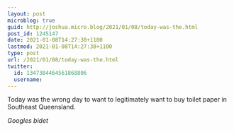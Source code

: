 ```yaml
---
layout: post
microblog: true
guid: http://joshua.micro.blog/2021/01/08/today-was-the.html
post_id: 1245147
date: 2021-01-08T14:27:38+1100
lastmod: 2021-01-08T14:27:38+1100
type: post
url: /2021/01/08/today-was-the.html
twitter:
  id: 1347384464561868806
  username: 
---
```

Today was the wrong day to want to legitimately want to buy toilet paper in Southeast Queensland.

*Googles bidet*
